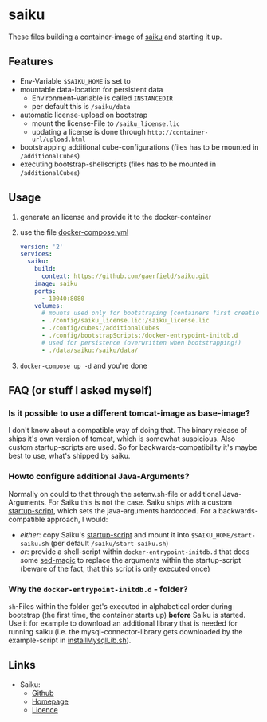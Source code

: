 # saiku

These files building a container-image of [saiku](https://github.com/OSBI/saiku) and starting it up.

## Features

* Env-Variable `$SAIKU_HOME` is set to
* mountable data-location for persistent data
  * Environment-Variable is called `INSTANCEDIR`
  * per default this is `/saiku/data`
* automatic license-upload on bootstrap
  * mount the license-File to `/saiku_license.lic`
  * updating a license is done through `http://container-url/upload.html`
* bootstrapping additional cube-configurations (files has to be mounted in `/additionalCubes`)
* executing bootstrap-shellscripts (files has to be mounted in `/additionalCubes`)

## Usage

1) generate an license and provide it to the docker-container
2) use the file [docker-compose.yml](docker-compose.yml)

    ```yaml
    version: '2'
    services:
      saiku:
        build:
          context: https://github.com/gaerfield/saiku.git
        image: saiku
        ports:
          - 10040:8080
        volumes:
          # mounts used only for bootstraping (containers first creation)
          - ./config/saiku_license.lic:/saiku_license.lic
          - ./config/cubes:/additionalCubes
          - ./config/bootstrapScripts:/docker-entrypoint-initdb.d
          # used for persistence (overwritten when bootstrapping!)
          - ./data/saiku:/saiku/data/
    ```

3) `docker-compose up -d` and you're done

## FAQ (or stuff I asked myself)

### Is it possible to use a different tomcat-image as base-image?

I don't know about a compatible way of doing that. The binary release of ships it's own version of tomcat, which is somewhat suspicious. Also custom startup-scripts are used. So for backwards-compatibility it's maybe best to use, what's shipped by saiku.

### Howto configure additional Java-Arguments?

Normally on could to that through the setenv.sh-file or additional Java-Arguments. For Saiku this is not the case. Saiku ships with a custom [startup-script](https://github.com/OSBI/saiku/blob/development/saiku-server/scripts/start-saiku.sh), which sets the java-arguments hardcoded. For a backwards-compatible approach, I would:

* *either*: copy Saiku's [startup-script](https://github.com/OSBI/saiku/blob/development/saiku-server/scripts/start-saiku.sh) and mount it into `$SAIKU_HOME/start-saiku.sh` (per default `/saiku/start-saiku.sh`)
* *or*: provide a shell-script within `docker-entrypoint-initdb.d` that does some [sed-magic](https://askubuntu.com/questions/20414/find-and-replace-text-within-a-file-using-commands) to replace the arguments within the startup-script (beware of the fact, that this script is only executed once)

### Why the `docker-entrypoint-initdb.d` - folder?

`sh`-Files within the folder get's executed in alphabetical order during bootstrap (the first time, the container starts up) **before** Saiku is started. Use it for example to download an additional library that is needed for running saiku (i.e. the mysql-connector-library gets downloaded by the example-script in [installMysqlLib.sh](config/bootstrapScripts/installMysqlLib.sh)).

## Links
* Saiku:
  * [Github](https://github.com/OSBI/saiku)
  * [Homepage](https://community.meteorite.bi/)
  * [Licence]()
